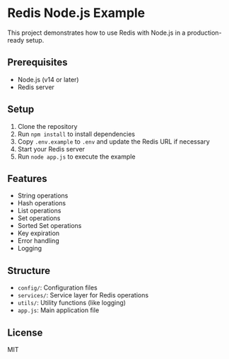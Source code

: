 # Redis Node.js Example

This project demonstrates how to use Redis with Node.js in a production-ready setup.

## Prerequisites

- Node.js (v14 or later)
- Redis server

## Setup

1. Clone the repository
2. Run `npm install` to install dependencies
3. Copy `.env.example` to `.env` and update the Redis URL if necessary
4. Start your Redis server
5. Run `node app.js` to execute the example

## Features

- String operations
- Hash operations
- List operations
- Set operations
- Sorted Set operations
- Key expiration
- Error handling
- Logging

## Structure

- `config/`: Configuration files
- `services/`: Service layer for Redis operations
- `utils/`: Utility functions (like logging)
- `app.js`: Main application file

## License

MIT